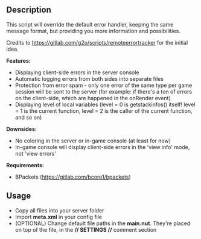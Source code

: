 ## Description
This script will override the default error handler, keeping the same message format, but providing you more information and possibilities.

Credits to https://gitlab.com/g2o/scripts/remoteerrortracker for the initial idea.

**Features:**
- Displaying client-side errors in the server console
- Automatic logging errors from both sides into separate files
- Protection from error spam - only one error of the same type per game session will be sent to the server (for example: if there's a ton of errors on the client-side, which are happened in the onRender event)
- Displaying level of local variables (level = 0 is getstackinfos() itself! level = 1 is the current function, level = 2 is the caller of the current function, and so on)

**Downsides:**
- No coloring in the server or in-game console (at least for now)
- In-game console will display client-side errors in the 'view info' mode, not 'view errors'

**Requirements:**
- BPackets (https://gitlab.com/bcore1/bpackets)

## Usage

- Copy all files into your server folder
- Import **meta.xml** in your config file
- (OPTIONAL) Change default file paths in the **main.nut**. They're placed on top of the file, in the **// SETTINGS //** comment section
